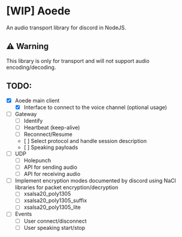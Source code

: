 # [WIP] Aoede

An audio transport library for discord in NodeJS.

## ⚠ Warning
This library is only for transport and will not support audio encoding/decoding.

## TODO:
- [x] Aoede main client
  - [x] Interface to connect to the voice channel (optional usage)
- [ ] Gateway
  - [ ] Identify
  - [ ] Heartbeat (keep-alive)
  - [ ] Reconnect/Resume
  - [ ] Select protocol and handle session description
  - [ ] Speaking payloads
- [ ] UDP
  - [ ] Holepunch
  - [ ] API for sending audio
  - [ ] API for receiving audio
- [ ] Implement encryption modes documented by discord using NaCl libraries for packet encryption/decryption
  - [ ] xsalsa20_poly1305
  - [ ] xsalsa20_poly1305_suffix
  - [ ] xsalsa20_poly1305_lite
- [ ] Events
  - [ ] User connect/disconnect
  - [ ] User speaking start/stop